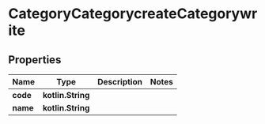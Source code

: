 
# CategoryCategorycreateCategorywrite

## Properties
| Name | Type | Description | Notes |
| ------------ | ------------- | ------------- | ------------- |
| **code** | **kotlin.String** |  |  |
| **name** | **kotlin.String** |  |  |



